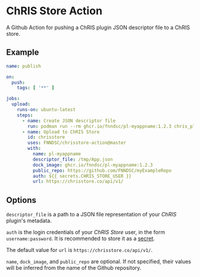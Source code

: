 # ChRIS Store Action

A Github Action for pushing a ChRIS plugin JSON descriptor file
to a ChRIS store.

## Example

```yaml
name: publish

on:
  push:
    tags: [ '**' ]

jobs:
  upload:
    runs-on: ubuntu-latest
    steps:
      - name: Create JSON descriptor file
        run: podman run --rm ghcr.io/fnndsc/pl-myappname:1.2.3 chris_plugin_info > /tmp/App.json
      - name: Upload to ChRIS Store
        id: chrisstore
        uses: FNNDSC/chrisstore-action@master
        with:
          name: pl-myappname
          descriptor_file: /tmp/App.json
          dock_image: ghcr.io/fnndsc/pl-myappname:1.2.3
          public_repo: https://github.com/FNNDSC/myExampleRepo
          auth: ${{ secrets.CHRIS_STORE_USER }}
          url: https://chrisstore.co/api/v1/
```

## Options

`descriptor_file` is a path to a JSON file representation of your _ChRIS_ plugin's metadata.

`auth` is the login credentials of your _ChRIS Store_ user, in the form `username:password`. It is recommended to store it as a
[secret](https://docs.github.com/en/actions/security-guides/encrypted-secrets).

The default value for `url` is `https://chrisstore.co/api/v1/`.

`name`, `dock_image`, and `public_repo` are optional. If not specified,
their values will be inferred from the name of the Github repository.
